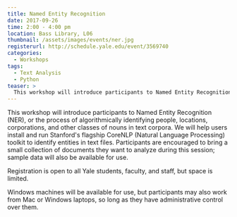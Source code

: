 ```yaml
---
title: Named Entity Recognition
date: 2017-09-26
time: 2:00 - 4:00 pm
location: Bass Library, L06
thumbnail: /assets/images/events/ner.jpg
registerurl: http://schedule.yale.edu/event/3569740
categories:
  - Workshops
tags:
  - Text Analysis
  - Python
teaser: >
  This workshop will introduce participants to Named Entity Recognition (NER), or the process of algorithmically identifying people, locations, corporations, and other classes of nouns in text corpora. We will help users install and run Stanford's flagship CoreNLP (Natural Language Processing) toolkit to identify entities in text files.
---
```


This workshop will introduce participants to Named Entity Recognition (NER), or the process of algorithmically identifying people, locations, corporations, and other classes of nouns in text corpora. We will help users install and run Stanford's flagship CoreNLP (Natural Language Processing) toolkit to identify entities in text files. Participants are encouraged to bring a small collection of documents they want to analyze during this session; sample data will also be available for use.
 
Registration is open to all Yale students, faculty, and staff, but space is limited. 
 
Windows machines will be available for use, but participants may also work from Mac or Windows laptops, so long as they have administrative control over them.
 